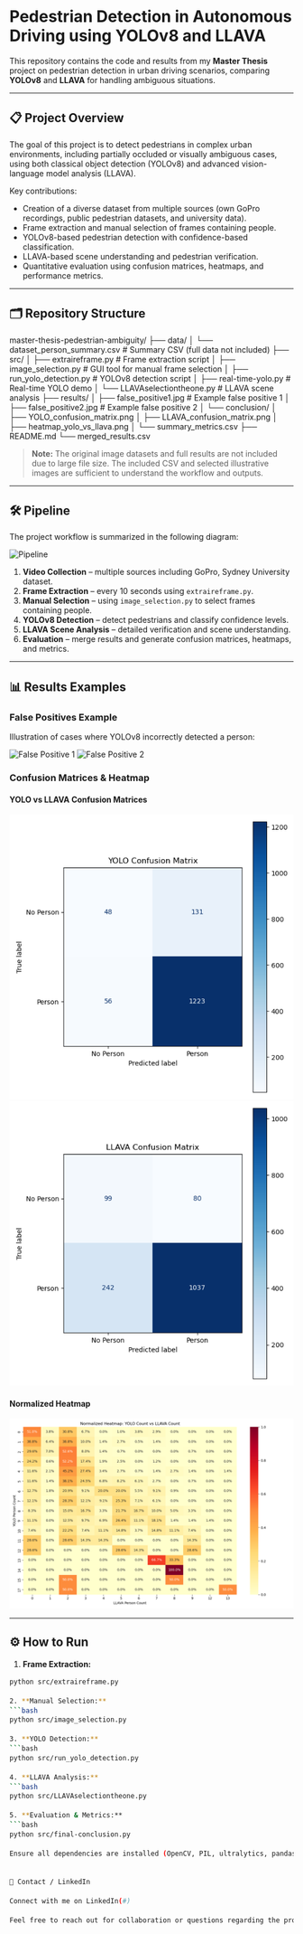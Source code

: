 # Pedestrian Detection in Autonomous Driving using YOLOv8 and LLAVA

This repository contains the code and results from my **Master Thesis** project on pedestrian detection in urban driving scenarios, comparing **YOLOv8** and **LLAVA** for handling ambiguous situations.

---

## 📋 Project Overview

The goal of this project is to detect pedestrians in complex urban environments, including partially occluded or visually ambiguous cases, using both classical object detection (YOLOv8) and advanced vision-language model analysis (LLAVA).

Key contributions:  
- Creation of a diverse dataset from multiple sources (own GoPro recordings, public pedestrian datasets, and university data).  
- Frame extraction and manual selection of frames containing people.  
- YOLOv8-based pedestrian detection with confidence-based classification.  
- LLAVA-based scene understanding and pedestrian verification.  
- Quantitative evaluation using confusion matrices, heatmaps, and performance metrics.

---

## 🗂 Repository Structure

master-thesis-pedestrian-ambiguity/
├── data/
│ └── dataset_person_summary.csv # Summary CSV (full data not included)
├── src/
│ ├── extraireframe.py # Frame extraction script
│ ├── image_selection.py # GUI tool for manual frame selection
│ ├── run_yolo_detection.py # YOLOv8 detection script
│ ├── real-time-yolo.py # Real-time YOLO demo
│ └── LLAVAselectiontheone.py # LLAVA scene analysis
├── results/
│ ├── false_positive1.jpg # Example false positive 1
│ ├── false_positive2.jpg # Example false positive 2
│ └── conclusion/
│ ├── YOLO_confusion_matrix.png
│ ├── LLAVA_confusion_matrix.png
│ ├── heatmap_yolo_vs_llava.png
│ └── summary_metrics.csv
├── README.md
└── merged_results.csv

> **Note:** The original image datasets and full results are not included due to large file size. The included CSV and selected illustrative images are sufficient to understand the workflow and outputs.

---

## 🛠 Pipeline

The project workflow is summarized in the following diagram:

![Pipeline](results/pipeline.png)

1. **Video Collection** – multiple sources including GoPro, Sydney University dataset.  
2. **Frame Extraction** – every 10 seconds using `extraireframe.py`.  
3. **Manual Selection** – using `image_selection.py` to select frames containing people.  
4. **YOLOv8 Detection** – detect pedestrians and classify confidence levels.  
5. **LLAVA Scene Analysis** – detailed verification and scene understanding.  
6. **Evaluation** – merge results and generate confusion matrices, heatmaps, and metrics.

---

## 📊 Results Examples

### False Positives Example

Illustration of cases where YOLOv8 incorrectly detected a person:

![False Positive 1](results/false_positive1.jpg)
![False Positive 2](results/false_positive2.jpg)

### Confusion Matrices & Heatmap

#### YOLO vs LLAVA Confusion Matrices

![YOLO Confusion Matrix](results/conclusion/YOLO_confusion_matrix.png)
![LLAVA Confusion Matrix](results/conclusion/LLAVA_confusion_matrix.png)

#### Normalized Heatmap

![YOLO vs LLAVA Heatmap](results/conclusion/heatmap_yolo_vs_llava.png)

---

## ⚙ How to Run

1. **Frame Extraction:**  
```bash
python src/extraireframe.py

2. **Manual Selection:**  
```bash
python src/image_selection.py

3. **YOLO Detection:**  
```bash
python src/run_yolo_detection.py

4. **LLAVA Analysis:**  
```bash
python src/LLAVAselectiontheone.py

5. **Evaluation & Metrics:**  
```bash
python src/final-conclusion.py

Ensure all dependencies are installed (OpenCV, PIL, ultralytics, pandas, seaborn, scikit-learn, tqdm).


🔗 Contact / LinkedIn

Connect with me on LinkedIn(#)

Feel free to reach out for collaboration or questions regarding the project.

